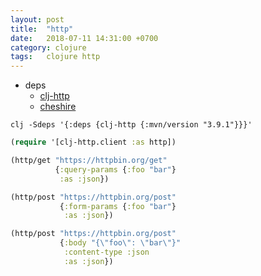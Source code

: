 ```yaml
---
layout: post
title:  "http"
date:   2018-07-11 14:31:00 +0700
category: clojure
tags:   clojure http
---
```


- deps
  + [clj-http](https://github.com/dakrone/clj-http)
  + [cheshire](https://github.com/dakrone/cheshire)

`clj -Sdeps '{:deps {clj-http {:mvn/version "3.9.1"}}}'`

```clj
(require '[clj-http.client :as http])

(http/get "https://httpbin.org/get"
          {:query-params {:foo "bar"}
           :as :json})

(http/post "https://httpbin.org/post"
           {:form-params {:foo "bar"}
            :as :json})

(http/post "https://httpbin.org/post"
           {:body "{\"foo\": \"bar\"}"
            :content-type :json
            :as :json})
```
